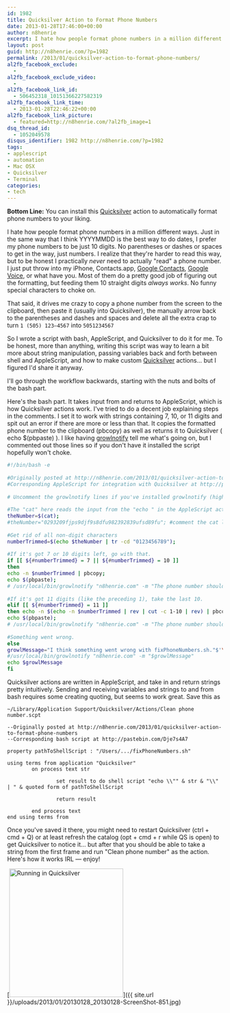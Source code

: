```yaml
---
id: 1982
title: Quicksilver Action to Format Phone Numbers
date: 2013-01-28T17:46:00+00:00
author: n8henrie
excerpt: I hate how people format phone numbers in a million different ways. Just in the same way that I think YYYYMMDD is the best way to do dates, I prefer my phone numbers to be just 10 digits. No parentheses or dashes or spaces to get in the way, just numbers. I realize that they're harder to read this way, but to be honest I practically never need to actually "read" a phone number. I just put throw into my iPhone, Contacts.app, Google Contacts, Google Voice, or what have you. Most of them do a pretty good job of figuring out the formatting, but feeding them 10 straight digits always works. No funny special characters to choke on.
layout: post
guid: http://n8henrie.com/?p=1982
permalink: /2013/01/quicksilver-action-to-format-phone-numbers/
al2fb_facebook_exclude:
  -
al2fb_facebook_exclude_video:
  -
al2fb_facebook_link_id:
  - 506452318_10151366227582319
al2fb_facebook_link_time:
  - 2013-01-28T22:46:22+00:00
al2fb_facebook_link_picture:
  - featured=http://n8henrie.com/?al2fb_image=1
dsq_thread_id:
  - 1052049578
disqus_identifier: 1982 http://n8henrie.com/?p=1982
tags:
- applescript
- automation
- Mac OSX
- Quicksilver
- Terminal
categories:
- tech
---
```

**Bottom Line:** You can install this <a target="_blank" href="http://qsapp.com/">Quicksilver</a> action to automatically format phone numbers to your liking.

<!--more-->

I hate how people format phone numbers in a million different ways. Just in the same way that I think YYYYMMDD is the best way to do dates, I prefer my phone numbers to be just 10 digits. No parentheses or dashes or spaces to get in the way, just numbers. I realize that they're harder to read this way, but to be honest I practically _never_ need to actually "read" a phone number. I just put throw into my iPhone, Contacts.app, <a target="_blank" href="https://google.com/contacts">Google Contacts</a>, <a target="_blank" href="https://voice.google.com">Google Voice</a>, or what have you. Most of them do a pretty good job of figuring out the formatting, but feeding them 10 straight digits _always works_. No funny special characters to choke on.

That said, it drives me crazy to copy a phone number from the screen to the clipboard, then paste it (usually into Quicksilver), the manually arrow back to the parentheses and dashes and spaces and delete all the extra crap to turn `1 (505) 123—4567` into `5051234567`

So I wrote a script with bash, AppleScript, and Quicksilver to do it for me. To be honest, more than anything, writing this script was way to learn a bit more about string manipulation, passing variables back and forth between shell and AppleScript, and how to make custom <a target="_blank" href="http://qsapp.com/">Quicksilver</a> actions... but I figured I'd share it anyway.

I'll go through the workflow backwards, starting with the nuts and bolts of the bash part.

Here's the bash part. It takes input from and returns to AppleScript, which is how Quicksilver actions work. I've tried to do a decent job explaining steps in the comments. I set it to work with strings containing 7, 10, or 11 digits and spit out an error if there are more or less than that. It copies the formatted phone number to the clipboard (pbcopy) as well as returns it to Quicksilver ( echo $(pbpaste) ). I like having <a target="_blank" href="http://growl.info/extras.php#growlnotify">growlnotify</a> tell me what's going on, but I commented out those lines so if you don't have it installed the script hopefully won't choke.

```bash
#!/bin/bash -e
 
#Originally posted at http://n8henrie.com/2013/01/quicksilver-action-to-format-phone-numbers
#Corresponding AppleScript for integration with Quicksilver at http://pastebin.com/hKH9hyxn
 
# Uncomment the growlnotify lines if you've installed growlnotify (highly recommended, get it at http://growl.info/extras.php#growlnotify ).
 
#The "cat" here reads the input from the "echo " in the AppleScript action used by Quicksilver.
theNumber=$(cat);
#theNumber="0293209fjps9djf9s8dfu982392839ufsd89fu"; #comment the cat line and uncomment this for testing.
 
#Get rid of all non-digit characters
numberTrimmed=$(echo $theNumber | tr -cd "0123456789");
 
#If it's got 7 or 10 digits left, go with that.
if [[ ${#numberTrimmed} = 7 || ${#numberTrimmed} = 10 ]]
then
echo -n $numberTrimmed | pbcopy;
echo $(pbpaste);
# /usr/local/bin/growlnotify "n8henrie.com" -m "The phone number should be on your clipboard."
 
#If it's got 11 digits (like the preceding 1), take the last 10.
elif [[ ${#numberTrimmed} = 11 ]]
then echo -n $(echo -n $numberTrimmed | rev | cut -c 1-10 | rev) | pbcopy;
echo $(pbpaste);
# /usr/local/bin/growlnotify "n8henrie.com" -m "The phone number should be on your clipboard."
 
#Something went wrong.
else
growlMessage="I think something went wrong with fixPhoneNumbers.sh."$'\n\n'"Are you sure the string you sent it has either 7, 9, or 10 digits?"
#/usr/local/bin/growlnotify "n8henrie.com" -m "$growlMessage"
echo $growlMessage
fi
```

Quicksilver actions are written in AppleScript, and take in and return strings pretty intuitively. Sending and receiving variables and strings to and from bash requires some creating quoting, but seems to work great. Save this as

`~/Library/Application Support/Quicksilver/Actions/Clean phone number.scpt`

```applescript
--Originally posted at http://n8henrie.com/2013/01/quicksilver-action-to-format-phone-numbers
--Corresponding bash script at http://pastebin.com/Dje7s4A7
 
property pathToShellScript : "/Users/.../fixPhoneNumbers.sh"
 
using terms from application "Quicksilver"
        on process text str
               
                set result to do shell script "echo \\"" & str & "\\" | " & quoted form of pathToShellScript
               
                return result
               
        end process text
end using terms from
```

Once you've saved it there, you might need to restart Quicksilver (ctrl + cmd + Q) or at least refresh the catalog (opt + cmd + r while QS is open) to get Quicksilver to notice it... but after that you should be able to take a string from the first frame and run "Clean phone number" as the action. Here's how it works IRL — enjoy!

[<img src="{{ site.url }}/uploads/2013/01/20130128_20130128-ScreenShot-851-266x300.jpg" alt="Running in Quicksilver" width="266" height="300" class="aligncenter size-medium wp-image-1988" srcset="{{ site.url }}/uploads/2013/01/20130128_20130128-ScreenShot-851-266x300.jpg 266w, http://n8henrie.com/uploads/2013/01/20130128_20130128-ScreenShot-851.jpg 361w" sizes="(max-width: 266px) 100vw, 266px" />]({{ site.url }}/uploads/2013/01/20130128_20130128-ScreenShot-851.jpg)
